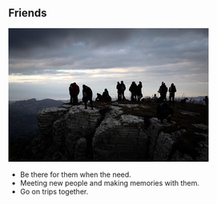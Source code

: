 ## Friends
![friends](40704472824_5b430df4b2_w.jpg)
- Be there for them when the need.
- Meeting new people and making memories with them.
- Go on trips together.